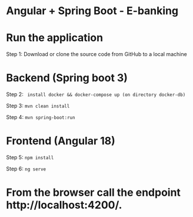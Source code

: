 # Angular + Spring Boot - E-banking
# Run the application

Step 1: Download or clone the source code from GitHub to a local machine

# Backend (Spring boot 3)

Step 2:  ``` install docker && docker-compose up (on directory docker-db)```

Step 3:  ```mvn clean install```

Step 4:  ```mvn spring-boot:run```

# Frontend (Angular 18)

Step 5:  ```npm install```

Step 6:  ```ng serve```

# From the browser call the endpoint http://localhost:4200/.
